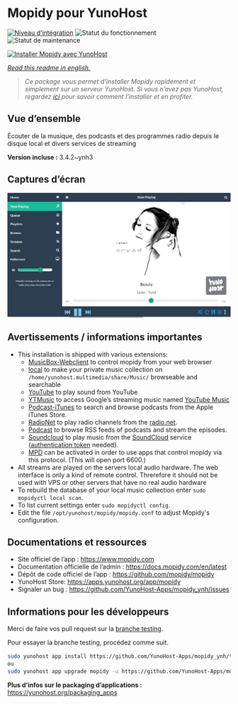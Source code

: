 <!--
N.B.: This README was automatically generated by https://github.com/YunoHost/apps/tree/master/tools/README-generator
It shall NOT be edited by hand.
-->

# Mopidy pour YunoHost

[![Niveau d’intégration](https://dash.yunohost.org/integration/mopidy.svg)](https://dash.yunohost.org/appci/app/mopidy) ![Statut du fonctionnement](https://ci-apps.yunohost.org/ci/badges/mopidy.status.svg) ![Statut de maintenance](https://ci-apps.yunohost.org/ci/badges/mopidy.maintain.svg)

[![Installer Mopidy avec YunoHost](https://install-app.yunohost.org/install-with-yunohost.svg)](https://install-app.yunohost.org/?app=mopidy)

*[Read this readme in english.](./README.md)*

> *Ce package vous permet d’installer Mopidy rapidement et simplement sur un serveur YunoHost.
Si vous n’avez pas YunoHost, regardez [ici](https://yunohost.org/#/install) pour savoir comment l’installer et en profiter.*

## Vue d’ensemble

Écouter de la musique, des podcasts et des programmes radio depuis le disque local et divers services de streaming

**Version incluse :** 3.4.2~ynh3

## Captures d’écran

![Capture d’écran de Mopidy](./doc/screenshots/mopidy_screenshot1.png)

## Avertissements / informations importantes

* This installation is shipped with various extensions:
    * [MusicBox-Webclient](https://mopidy.com/ext/musicbox-webclient/) to control mopidy from your web browser
    * [local](https://mopidy.com/ext/local/) to make your private music collection on `/home/yunohost.multimedia/share/Music/` browseable and searchable
    * [YouTube](https://pypi.org/project/Mopidy-YouTube/) to play sound from YouTube
    * [YTMusic](https://music.youtube.com/) to access Google’s streaming music named [YouTube Music](https://music.youtube.com/) 
    * [Podcast-iTunes](https://mopidy.com/ext/podcast-itunes/) to search and browse podcasts from the Apple iTunes Store.
    * [RadioNet](https://mopidy.com/ext/radionet/) to play radio channels from the [radio.net](https://www.radio.net/).
    * [Podcast](https://mopidy.com/ext/podcast/) to browse RSS feeds of podcasts and stream the episodes.
    * [Soundcloud](https://pypi.org/project/Mopidy-SoundCloud/) to play music from the [SoundCloud](https://soundcloud.com/) service \([authentication token](https://pypi.org/project/Mopidy-SoundCloud/) needed\).
    * [MPD](https://mopidy.com/ext/mpd/) can be activated in order to use apps that control mopidy via this protocol. (This will open port 6600.) 
* All streams are played on the servers local audio hardware. The web interface is only a kind of remote control. Threrefore it should not be used with VPS or other servers that have no real audio hardware
* To rebuild the database of your local music collection enter `sudo mopidyctl local scan`.
* To list current settings enter `sudo mopidyctl config`.
* Edit the file `/opt/yunohost/mopidy/mopidy.conf` to adjust Mopidy's configuration.

## Documentations et ressources

* Site officiel de l’app : <https://www.mopidy.com>
* Documentation officielle de l’admin : <https://docs.mopidy.com/en/latest>
* Dépôt de code officiel de l’app : <https://github.com/mopidy/mopidy>
* YunoHost Store: <https://apps.yunohost.org/app/mopidy>
* Signaler un bug : <https://github.com/YunoHost-Apps/mopidy_ynh/issues>

## Informations pour les développeurs

Merci de faire vos pull request sur la [branche testing](https://github.com/YunoHost-Apps/mopidy_ynh/tree/testing).

Pour essayer la branche testing, procédez comme suit.

``` bash
sudo yunohost app install https://github.com/YunoHost-Apps/mopidy_ynh/tree/testing --debug
ou
sudo yunohost app upgrade mopidy -u https://github.com/YunoHost-Apps/mopidy_ynh/tree/testing --debug
```

**Plus d’infos sur le packaging d’applications :** <https://yunohost.org/packaging_apps>